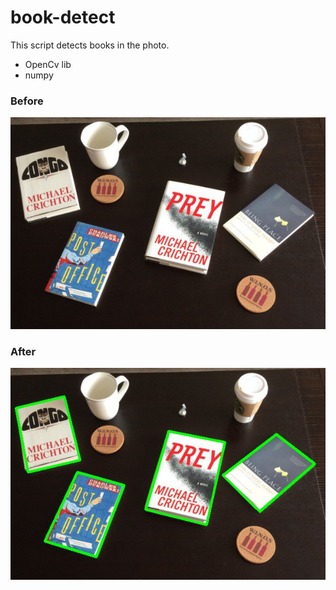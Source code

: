# book-detect
This script detects books in the photo. 
* OpenCv lib
* numpy

### Before
![](https://raw.githubusercontent.com/ivz-dev/book-detect/master/images/example.jpg)

### After
![](https://raw.githubusercontent.com/ivz-dev/book-detect/master/images/output.jpg)
